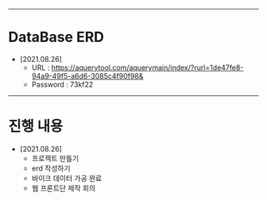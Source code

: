 




---
# DataBase ERD
+ [2021.08.26]
  + URL : https://aquerytool.com/aquerymain/index/?rurl=1de47fe8-94a9-49f5-a6d6-3085c4f90f98&
  + Password : 73kf22





---
# 진행 내용
+ [2021.08.26]
  + 프로젝트 만틀기
  + erd 작성하기
  + 바이크 데이터 가공 완료
  + 웹 프론트단 제작 회의
